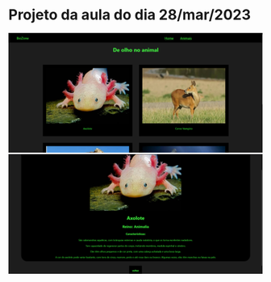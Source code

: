 # Projeto da aula do dia 28/mar/2023

![Imagem do site](../imgs_projeto/aula_280323.png)
![Imagem do site](../imgs_projeto/aula_280323_1.png)
